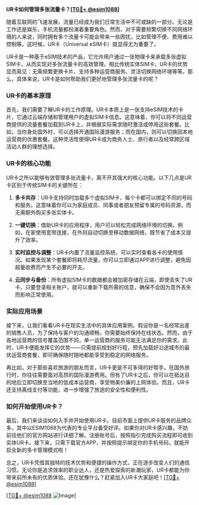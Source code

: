 **UR卡如何管理多张流量卡？[[TG💪+ @esim1088](https://t.me/s/esim1088)]**

随着互联网的飞速发展，流量已经成为我们日常生活中不可或缺的一部分。无论是工作还是娱乐，手机流量都扮演着重要角色。然而，对于需要频繁切换不同网络环境的人来说，同时拥有多个流量卡可能会带来一些困扰，比如管理不便、费用难以控制等。这时候，UR卡（Universal eSIM卡）就显得尤为重要了。

UR卡是一种基于eSIM技术的产品，它允许用户通过一张物理卡来承载多张虚拟SIM卡，从而实现对多张流量卡的高效管理。相比传统实体SIM卡，UR卡的优势显而易见：无需频繁更换卡片、支持多种运营商服务、灵活切换网络环境等等。那么，具体来说，UR卡是如何帮助我们更好地管理多张流量卡的呢？

### UR卡的基本原理

首先，我们需要了解UR卡的工作原理。UR卡本质上是一张支持eSIM技术的卡片，它通过云端存储和管理用户的虚拟SIM卡信息。这意味着，你可以将不同运营商提供的流量套餐加载到UR卡上，并根据实际需求随时激活或停用这些套餐。比如，当你身处国外时，可以选择开通国际漫游服务；而在国内，则可以切换回本地运营商的优惠套餐。这种灵活性使得UR卡成为商务人士、旅行者以及经常跨区域活动人群的理想选择。

### UR卡的核心功能

UR卡之所以能够有效管理多张流量卡，离不开其强大的核心功能。以下几点是UR卡区别于传统SIM卡的关键所在：

1. **多卡共存**：UR卡支持同时加载多个虚拟SIM卡，每个卡都可以绑定不同的号码和服务。这意味着你可以为家庭成员、同事或者朋友预留专属的号码资源，而无需额外购买多张实体卡。
   
2. **一键切换**：借助UR卡的应用程序，用户可以轻松完成网络环境的切换。例如，在家使用宽带连接，在外则自动切换至移动数据网络，既节省了成本又提升了效率。
   
3. **实时监控与调整**：UR卡内置了流量监控系统，可以实时查看各卡的使用情况。如果发现某个套餐即将耗尽流量，你可以立即通过APP进行调整，避免因超量收费而产生不必要的开支。

4. **云同步与备份**：所有虚拟SIM卡的数据都会被加密存储在云端，即使丢失了UR卡，只要登录相关账户，就可以重新下载所需的信息，确保不会因为意外丢失而影响正常使用。

### 实际应用场景

接下来，让我们看看UR卡在现实生活中的具体应用案例。假设你是一名经常出差的销售人员，为了保持与客户的沟通顺畅，你需要始终保持在线状态。然而，由于各地运营商的信号覆盖范围不同，单一运营商的服务可能无法满足你的需求。此时，UR卡便能发挥它的优势——只需提前规划好行程，预先加载好沿途城市的最优运营商套餐，即可确保随时随地都能享受到稳定的网络服务。

再比如，对于那些喜欢旅游的朋友而言，UR卡更是不可多得的好帮手。在国外旅行时，你往往需要面对高昂的国际漫游费用。但有了UR卡之后，你可以在抵达目的地后立即切换至当地的低成本运营商，享受物美价廉的上网体验。而且，UR卡还支持离线支付等功能，进一步增强了旅途的安全性和便利性。

### 如何开始使用UR卡？

最后，我们来谈谈如何入手并开始使用UR卡。目前市面上提供UR卡服务的品牌众多，其中以ESIM1088为代表的专业平台备受好评。如果你对UR卡感兴趣，不妨前往他们的官方网站进行详细了解。注册账号后，按照指引完成购买流程即可收到实体UR卡。接下来，只需下载官方APP，并按照提示绑定你的手机号码，就能开启全新的多卡管理模式啦！

总之，UR卡凭借其独特的技术优势和便捷的操作方式，正在逐步改变人们的通信习惯。无论你是追求效率的职业达人，还是热爱探索的新潮玩家，UR卡都能为你带来前所未有的优质体验。还在犹豫什么？赶紧加入UR卡大家庭吧！[[TG💪+ @esim1088](https://t.me/s/esim1088)]

[[TG💪+ @esim1088](https://t.me/s/esim1088) ![Image](https://i.postimg.cc/4NQfJmqS/Snipaste-2025-05-13-00-14-12.png)]